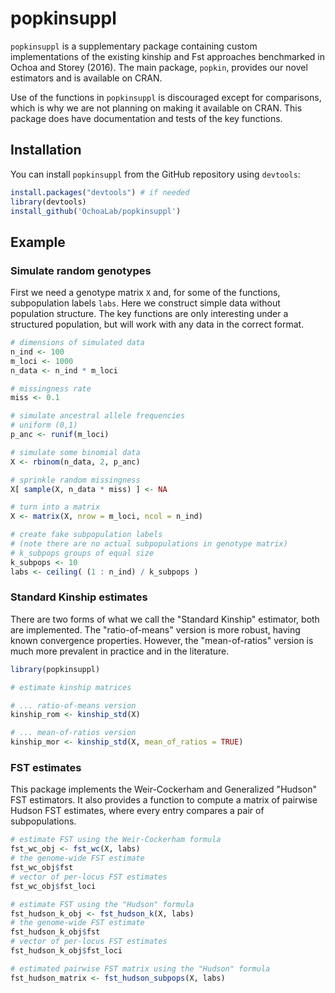 # popkinsuppl

`popkinsuppl` is a supplementary package containing custom implementations of the existing kinship and Fst approaches benchmarked in Ochoa and Storey (2016).
The main package, `popkin`, provides our novel estimators and is available on CRAN.

Use of the functions in `popkinsuppl` is discouraged except for comparisons, which is why we are not planning on making it available on CRAN.
This package does have documentation and tests of the key functions.

## Installation

You can install `popkinsuppl` from the GitHub repository using `devtools`:
```R
install.packages("devtools") # if needed
library(devtools)
install_github('OchoaLab/popkinsuppl')
```

## Example

### Simulate random genotypes

First we need a genotype matrix `X` and, for some of the functions, subpopulation labels `labs`.
Here we construct simple data without population structure.
The key functions are only interesting under a structured population, but will work with any data in the correct format.

```R
# dimensions of simulated data
n_ind <- 100
m_loci <- 1000
n_data <- n_ind * m_loci

# missingness rate
miss <- 0.1

# simulate ancestral allele frequencies
# uniform (0,1)
p_anc <- runif(m_loci)

# simulate some binomial data
X <- rbinom(n_data, 2, p_anc)

# sprinkle random missingness
X[ sample(X, n_data * miss) ] <- NA

# turn into a matrix
X <- matrix(X, nrow = m_loci, ncol = n_ind)

# create fake subpopulation labels
# (note there are no actual subpopulations in genotype matrix)
# k_subpops groups of equal size
k_subpops <- 10
labs <- ceiling( (1 : n_ind) / k_subpops )
```

### Standard Kinship estimates

There are two forms of what we call the "Standard Kinship" estimator, both are implemented.
The "ratio-of-means" version is more robust, having known convergence properties.
However, the "mean-of-ratios" version is much more prevalent in practice and in the literature.

```R
library(popkinsuppl)

# estimate kinship matrices

# ... ratio-of-means version
kinship_rom <- kinship_std(X)

# ... mean-of-ratios version
kinship_mor <- kinship_std(X, mean_of_ratios = TRUE)
```

### FST estimates

This package implements the Weir-Cockerham and Generalized "Hudson" FST estimators.
It also provides a function to compute a matrix of pairwise Hudson FST estimates, where every entry compares a pair of subpopulations.

```R
# estimate FST using the Weir-Cockerham formula
fst_wc_obj <- fst_wc(X, labs)
# the genome-wide FST estimate
fst_wc_obj$fst
# vector of per-locus FST estimates
fst_wc_obj$fst_loci

# estimate FST using the "Hudson" formula
fst_hudson_k_obj <- fst_hudson_k(X, labs)
# the genome-wide FST estimate
fst_hudson_k_obj$fst
# vector of per-locus FST estimates
fst_hudson_k_obj$fst_loci

# estimated pairwise FST matrix using the "Hudson" formula
fst_hudson_matrix <- fst_hudson_subpops(X, labs)
```


